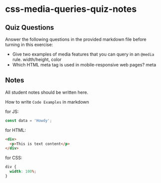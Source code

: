 # css-media-queries-quiz-notes

## Quiz Questions

Answer the following questions in the provided markdown file before turning in this exercise:

- Give two examples of media features that you can query in an `@media` rule.
  width/height, color
- Which HTML meta tag is used in mobile-responsive web pages?
  meta

## Notes

All student notes should be written here.

How to write `Code Examples` in markdown

for JS:

```javascript
const data = 'Howdy';
```

for HTML:

```html
<div>
  <p>This is text content</p>
</div>
```

for CSS:

```css
div {
  width: 100%;
}
```
